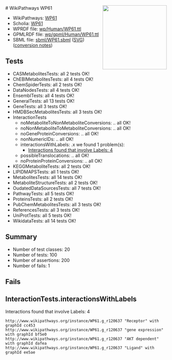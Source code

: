 <img style="float: right; width: 200px" src="../logo.png" />
# WikiPathways WP61

* WikiPathways: [WP61](https://identifiers.org/wikipathways:WP61)
* Scholia: [WP61](https://scholia.toolforge.org/wikipathways/WP61)
* WPRDF file: [wp/Human/WP61.ttl](../wp/Human/WP61.ttl)
* GPMLRDF file: [wp/gpml/Human/WP61.ttl](../wp/gpml/Human/WP61.ttl)
* SBML file: [sbml/WP61.sbml](../sbml/WP61.sbml) ([SVG](../sbml/WP61.svg)) ([conversion notes](../sbml/WP61.txt))

## Tests
* CASMetabolitesTests: all 2 tests OK!
* ChEBIMetabolitesTests: all 4 tests OK!
* ChemSpiderTests: all 2 tests OK!
* DataNodesTests: all 4 tests OK!
* EnsemblTests: all 4 tests OK!
* GeneralTests: all 13 tests OK!
* GeneTests: all 3 tests OK!
* HMDBSecMetabolitesTests: all 3 tests OK!
* InteractionTests
    * noMetaboliteToNonMetaboliteConversions: .. all OK!
    * noNonMetaboliteToMetaboliteConversions: .. all OK!
    * noGeneProteinConversions: .. all OK!
    * nonNumericIDs: .. all OK!
    * interactionsWithLabels: .x we found 1 problem(s):
        * [Interactions found that involve Labels: 4](#630d267b)
    * possibleTranslocations: .. all OK!
    * noProteinProteinConversions: .. all OK!
* KEGGMetaboliteTests: all 2 tests OK!
* LIPIDMAPSTests: all 1 tests OK!
* MetabolitesTests: all 14 tests OK!
* MetaboliteStructureTests: all 2 tests OK!
* OudatedDataSourcesTests: all 7 tests OK!
* PathwayTests: all 5 tests OK!
* ProteinsTests: all 2 tests OK!
* PubChemMetabolitesTests: all 3 tests OK!
* ReferencesTests: all 3 tests OK!
* UniProtTests: all 5 tests OK!
* WikidataTests: all 14 tests OK!


## Summary

* Number of test classes: 20
* Number of tests: 100
* Number of assertions: 200
* Number of fails: 1

## Fails

<a name="630d267b" />

## InteractionTests.interactionsWithLabels

Interactions found that involve Labels: 4
```
http://www.wikipathways.org/instance/WP61.g_r120637 "Receptor" with graphId cc453
http://www.wikipathways.org/instance/WP61.g_r120637 "gene expression" with graphId bf5e0
http://www.wikipathways.org/instance/WP61.g_r120637 "AKT dependent" with graphId dafea
http://www.wikipathways.org/instance/WP61.g_r120637 "Ligand" with graphId ee5ae
```

